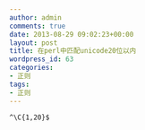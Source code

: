 ```yaml
---
author: admin
comments: true
date: 2013-08-29 09:02:23+00:00
layout: post
title: 在perl中匹配unicode20位以内
wordpress_id: 63
categories:
- 正则
tags:
- 正则
---
```

```
^\C{1,20}$
```
